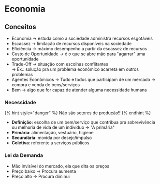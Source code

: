 # Economia

## Conceitos

* Economia -> estuda como a sociedade administra recursos esgotáveis
* Escassez -> limitação de recursos disponíveis na sociedade
* Eficiência -> máximo desempenho a partir da escassez de recursos
* Custo de Oportunidade -> é o que se abre mão para "agarrar" uma oportunidade
* Trade-Off -> situação com escolhas conflitantes \
  \-> Ex.: solução pra um problema econômico acarreta em outros problemas
* Agentes Econômicos -> Tudo e todos que participam de um mercado -> compra e venda de bens/serviços
* Bem -> algo que for capaz de atender alguma necessidade humana

### Necessidade

{% hint style="danger" %}
Não são setores de produção!!
{% endhint %}

* **Definição:** escolha de um bem/serviço que contribua pra sobrevivência ou melhoria de vida de um indivíduo -> "A primária"
* **Primária**: alimentação, vestuário, higiene
* **Secundária**: movida por desejo/impulso
* **Coletiva**: referente a serviços públicos

### Lei da Demanda

* Mão invisível do mercado, ela que dita os preços&#x20;
* Preço baixo -> Procura aumenta
* Preço alto -> Procura diminui
